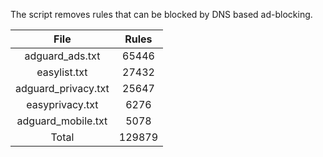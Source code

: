 The script removes rules that can be blocked by DNS based ad-blocking.


| File | Rules |
|:----:|:-----:|
| adguard_ads.txt | 65446 |
| easylist.txt | 27432 |
| adguard_privacy.txt | 25647 |
| easyprivacy.txt | 6276 |
| adguard_mobile.txt | 5078 |
| Total | 129879 |
